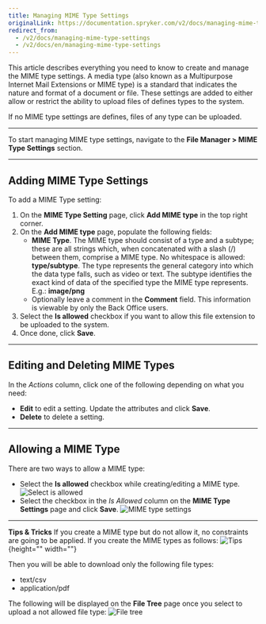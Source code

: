 ```yaml
---
title: Managing MIME Type Settings
originalLink: https://documentation.spryker.com/v2/docs/managing-mime-type-settings
redirect_from:
  - /v2/docs/managing-mime-type-settings
  - /v2/docs/en/managing-mime-type-settings
---
```


This article describes everything you need to know to create and manage the MIME type settings.
A media type (also known as a Multipurpose Internet Mail Extensions or MIME type) is a standard that indicates the nature and format of a document or file. These settings are added to either allow or restrict the ability to upload files of defines types to the system.

If no MIME type settings are defines, files of any type can be uploaded.
***
To start managing MIME type settings, navigate to the **File Manager > MIME Type Settings** section.
***
## Adding MIME Type Settings
To add a MIME Type setting:
1. On the **MIME Type Setting** page, click **Add MIME type** in the top right corner. 
2. On the **Add MIME type** page, populate the following fields:
    * **MIME Type**. The MIME type should consist of a type and a subtype; these are all strings which, when concatenated with a slash (/) between them, comprise a MIME type. No whitespace is allowed: **type/subtype**. The type represents the general category into which the data type falls, such as video or text. The subtype identifies the exact kind of data of the specified type the MIME type represents. E.g.: **image/png**
    * Optionally leave a comment in the **Comment** field. This information is viewable by only the Back Office users.
3. Select the **Is allowed** checkbox if you want to allow this file extension to be uploaded to the system.
4. Once done, click **Save**.
***
## Editing and Deleting MIME Types
In the _Actions_ column, click one of the following depending on what you need:
* **Edit** to edit a setting. Update the attributes and click **Save**.
* **Delete** to delete a setting.
***
## Allowing a MIME Type
There are two ways to allow a MIME type:

* Select the **Is allowed** checkbox while creating/editing a MIME type.
    ![Select is allowed](https://spryker.s3.eu-central-1.amazonaws.com/docs/User+Guides/Back+Office+User+Guides/File+Manager/Managing+MIME+Type+Settings/allowing-mime-type.gif)
* Select the checkbox in the _Is Allowed_ column on the **MIME Type Settings** page and click **Save**.
    ![MIME type settings](https://spryker.s3.eu-central-1.amazonaws.com/docs/User+Guides/Back+Office+User+Guides/File+Manager/Managing+MIME+Type+Settings/mime-type-settings.gif)
***
**Tips & Tricks**
If you create a MIME type but do not allow it, no constraints are going to be applied. 
If you create the MIME types as follows:
![Tips](https://spryker.s3.eu-central-1.amazonaws.com/docs/User+Guides/Back+Office+User+Guides/File+Manager/Managing+MIME+Type+Settings/tips-one.png){height="" width=""}

Then you will be able to download only the following file types:
* text/csv 
* application/pdf

The following will be displayed on the **File Tree** page once you select to upload a not allowed file type: 
![File tree](https://spryker.s3.eu-central-1.amazonaws.com/docs/User+Guides/Back+Office+User+Guides/File+Manager/Managing+MIME+Type+Settings/file-tree.png)
